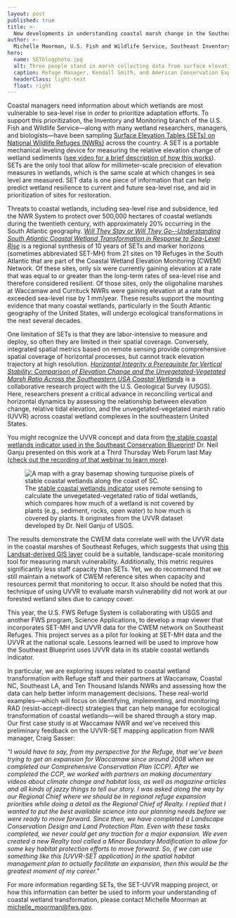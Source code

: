 ```yaml
---
layout: post
published: true
title: >-
  New developments in understanding coastal marsh change in the Southeast
author: >-
  Michelle Moorman, U.S. Fish and Wildlife Service, Southeast Inventory & Monitoring Branch
hero:
  name: SETblogphoto.jpg
  alt: Three people stand in marsh collecting data from surface elevation table monitoring station.
  caption: Refuge Manager, Kendall Smith, and American Conservation Experience interns, Abbey Bourne and EmmaLi Tsai, collecting Surface Elevation Table (SET) data at Swanquarter National Wildlife Refuge in North Carolina. Photo by Michelle Moorman, USFWS.
  headerClass: light-text
  float: right
---
```

Coastal managers need information about which wetlands are most vulnerable to sea-level rise in order to prioritize adaptation efforts. To support this prioritization, the Inventory and Monitoring branch of the U.S. Fish and Wildlife Service—along with many wetland researchers, managers, and biologists—have been sampling [Surface Elevation Tables (SETs) on National Wildlife Refuges (NWRs)](https://ecos.fws.gov/ServCat/Reference/Profile/115052) across the country. A SET is a portable mechanical leveling device for measuring the relative elevation change of wetland sediments ([see video for a brief description of how this works](https://doimspp.sharepoint.com/:v:/s/fws-FF04R00000-inventory-and-monitoring/EZ3sU0HaucpBhC_rH4f7334B23U92mVgzHygR0MVR1c-cQ?e=BkpbeV)). SETs are the only tool that allow for millimeter-scale precision of elevation measures in wetlands, which is the same scale at which changes in sea level are measured. SET data is one piece of information that can help predict wetland resilience to current and future sea-level rise, and aid in prioritization of sites for restoration. <!--more-->

Threats to coastal wetlands, including sea-level rise and subsidence, led the NWR System to protect over 500,000 hectares of coastal wetlands during the twentieth century, with approximately 20% occurring in the South Atlantic geography. _[Will They Stay or Will They Go--Understanding South Atlantic Coastal Wetland Transformation in Response to Sea-Level Rise](https://link.springer.com/article/10.1007/s12237-023-01225-7)_ is a regional synthesis of 10 years of SETs and marker horizons (sometimes abbreviated SET-MH) from 21 sites on 19 Refuges in the South Atlantic that are part of the Coastal Wetland Elevation Monitoring (CWEM) Network. Of these sites, only six were currently gaining elevation at a rate that was equal to or greater than the long-term rates of sea-level rise and therefore considered resilient. Of those sites, only the oligohaline marshes at Waccamaw and Currituck NWRs were gaining elevation at a rate that exceeded sea-level rise by 1 mm/year. These results support the mounting evidence that many coastal wetlands, particularly in the South Atlantic geography of the United States, will undergo ecological transformations in the next several decades.

One limitation of SETs is that they are labor-intensive to measure and deploy, so often they are limited in their spatial coverage. Conversely, integrated spatial metrics based on remote sensing provide comprehensive spatial coverage of horizontal processes, but cannot track elevation trajectory at high resolution. [_Horizontal Integrity a Prerequisite for Vertical Stability: Comparison of Elevation Change and the Unvegetated-Vegetated Marsh Ratio Across the Southeastern USA Coastal Wetlands_](https://link.springer.com/article/10.1007/s12237-023-01221-x) is a collaborative research project with the U.S. Geological Survey (USGS). Here, researchers present a critical advance in reconciling vertical and horizontal dynamics by assessing the relationship between elevation change, relative tidal elevation, and the unvegetated-vegetated marsh ratio (UVVR) across coastal wetland complexes in the southeastern United States.

You might recognize the UVVR concept and data from [the stable coastal wetlands indicator used in the Southeast Conservation Blueprint](https://secas-fws.hub.arcgis.com/maps/fws::stable-coastal-wetlands-southeast-blueprint-indicator/about)! Dr. Neil Ganju presented on this work at a Third Thursday Web Forum last May ([check out the recording of that webinar to learn more](https://youtu.be/9ULO2ZZNVxc)).

<figure>
  <img src="http://secassoutheast.org/images/StableCoastalWetlandsSnip.PNG" alt="A map with a gray basemap showing turquoise pixels of stable coastal wetlands along the coast of SC." />
  <figcaption>The <a href="https://secas-fws.hub.arcgis.com/maps/fws::stable-coastal-wetlands-southeast-blueprint-indicator/about">stable coastal wetlands indicator</a> uses remote sensing to calculate the unvegetated-vegetated ratio of tidal wetlands, which compares how much of a wetland is not covered by plants (e.g., sediment, rocks, open water) to how much is covered by plants. It originates from the UVVR dataset developed by Dr. Neil Ganju of USGS.</figcaption>
</figure>
    
The results demonstrate the CWEM data correlate well with the UVVR data in the coastal marshes of Southeast Refuges, which suggests that using [this Landsat-derived GIS layer](https://www.sciencebase.gov/catalog/item/5fa18656d34e198cb793cba5) could be a suitable, landscape-scale monitoring tool for measuring marsh vulnerability. Additionally, this metric requires significantly less staff capacity than SETs. Yet, we do recommend that we still maintain a network of CWEM reference sites when capacity and resources permit that monitoring to occur. It also should be noted that this technique of using UVVR to evaluate marsh vulnerability did not work at our forested wetland sites due to canopy cover.

This year, the U.S. FWS Refuge System is collaborating with USGS and another FWS program, Science Applications, to develop a map viewer that incorporates SET-MH and UVVR data for the CWEM network on Southeast Refuges. This project serves as a pilot for looking at SET-MH data and the UVVR at the national scale. Lessons learned will be used to improve how the Southeast Blueprint uses UVVR data in its stable coastal wetlands indicator. 

In particular, we are exploring issues related to coastal wetland transformation with Refuge staff and their partners at Waccamaw, Coastal NC, Southeast LA, and Ten Thousand Islands NWRs and assessing how the data can help better inform management decisions. These real-world examples—which will focus on identifying, implementing, and monitoring RAD (resist-accept-direct) strategies that can help manage for ecological transformation of coastal wetlands—will be shared through a story map. Our first case study is at Waccamaw NWR and we’ve received this preliminary feedback on the UVVR-SET mapping application from NWR manager, Craig Sasser:

_“I would have to say, from my perspective for the Refuge, that we've been trying to get an expansion for Waccamaw since around 2008 when we completed our Comprehensive Conservation Plan (CCP).  After we completed the CCP, we worked with partners on making documentary videos about climate change and habitat loss, as well as magazine articles and all kinds of jazzy things to tell our story. I was asked along the way by our Regional Chief where we should be in regional refuge expansion priorities while doing a detail as the Regional Chief of Realty. I replied that I wanted to put the best available science into our planning needs before we were ready to move forward. Since then, we have completed a Landscape Conservation Design and Land Protection Plan.  Even with these tasks completed, we never could get any traction for a major expansion. We even created a new Realty tool called a Minor Boundary Modification to allow for some key habitat protection efforts to move forward. So, if we can use something like this [UVVR-SET application] in the spatial habitat management plan to actually facilitate an expansion, then this would be the greatest moment of my career."_

For more information regarding SETs, the SET-UVVR mapping project, or how this information can better be used to inform your understanding of coastal wetland transformation, please contact Michelle Moorman at [michelle_moorman@fws.gov](mailto:michelle_moorman@fws.gov). 
